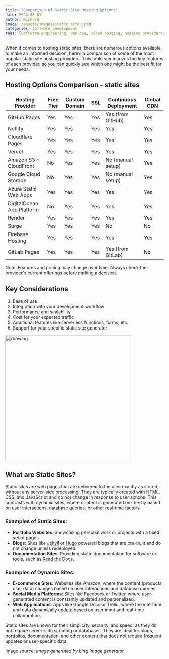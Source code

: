 ```yaml
---
title: "Comparison of Static Site Hosting Options"
date: 2024-08-01
author: Richard
image: /assets/images/static_site.jpeg
categories: Software development
tags: [Software engineering, dev ops, cloud hosting, hosting providers, comparison]
---
```


When it comes to hosting static sites, there are numerous options available, to make an informed decision, here’s a comparison of some of the most popular static site hosting providers. This table summarizes the key features of each provider, so you can quickly see which one might be the best fit for your needs.

<!-- ![Static site's on cloud, glowing image with logos]({{ site.baseurl }}/assets/images/static_site.jpeg) -->



## Hosting Options Comparison - static sites

| Hosting Provider         | Free Tier | Custom Domain | SSL | Continuous Deployment | Global CDN |
|--------------------------|-----------|---------------|-----|------------------------|------------|
| GitHub Pages             | Yes       | Yes           | Yes | Yes (from GitHub)      | Yes        |
| Netlify                  | Yes       | Yes           | Yes | Yes                    | Yes        |
| Cloudflare Pages         | Yes       | Yes           | Yes | Yes                    | Yes        |
| Vercel                   | Yes       | Yes           | Yes | Yes                    | Yes        |
| Amazon S3 + CloudFront   | No        | Yes           | Yes | No (manual setup)      | Yes        |
| Google Cloud Storage     | No        | Yes           | Yes | No (manual setup)      | Yes        |
| Azure Static Web Apps    | Yes       | Yes           | Yes | Yes                    | Yes        |
| DigitalOcean App Platform| No        | Yes           | Yes | Yes                    | Yes        |
| Render                   | Yes       | Yes           | Yes | Yes                    | Yes        |
| Surge                    | Yes       | Yes           | Yes | No                     | No         |
| Firebase Hosting         | Yes       | Yes           | Yes | Yes                    | Yes        |
| GitLab Pages             | Yes       | Yes           | Yes | Yes (from GitLab)      | No         |

Note: Features and pricing may change over time. Always check the provider's current offerings before making a decision.

## Key Considerations

1. Ease of use
2. Integration with your development workflow
3. Performance and scalability
4. Cost for your expected traffic
5. Additional features like serverless functions, forms, etc.
6. Support for your specific static site generator

<img src=" {{ site.baseurl }}/assets/images/static_site.jpeg " alt="drawing" height ="400px" />

## What are Static Sites?

Static sites are web pages that are delivered to the user exactly as stored, without any server-side processing. They are typically created with HTML, CSS, and JavaScript and do not change in response to user actions. This contrasts with dynamic sites, where content is generated on-the-fly based on user interactions, database queries, or other real-time factors.
### Examples of Static Sites:
- **Portfolio Websites**: Showcasing personal work or projects with a fixed set of pages.
- **Blogs**: Sites like [Jekyll](https://jekyllrb.com/) or [Hugo](https://gohugo.io/) powered blogs that are pre-built and do not change unless redeployed.
- **Documentation Sites**: Providing static documentation for software or tools, such as [Read the Docs](https://readthedocs.org/).

### Examples of Dynamic Sites:
- **E-commerce Sites**: Websites like Amazon, where the content (products, user data) changes based on user interactions and database queries.
- **Social Media Platforms**: Sites like Facebook or Twitter, where user-generated content is constantly updated and personalized.
- **Web Applications**: Apps like Google Docs or Trello, where the interface and data dynamically update based on user input and real-time collaboration.

Static sites are known for their simplicity, security, and speed, as they do not require server-side scripting or databases. They are ideal for blogs, portfolios, documentation, and other content that does not require frequent updates or user-specific data.

Image source: _Image generated by bing image generator_